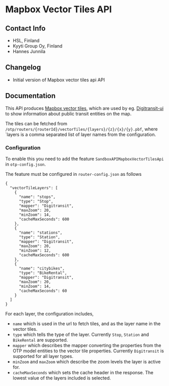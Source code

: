 # Mapbox Vector Tiles API

## Contact Info
- HSL, Finland
- Kyyti Group Oy, Finland
- Hannes Junnila


## Changelog
- Initial version of Mapbox vector tiles api API

## Documentation

This API produces [Mapbox vector tiles](https://docs.mapbox.com/vector-tiles/reference/), which are used by eg. [Digitransit-ui](https://github.com/HSLdevcom/digitransit-ui) to show information about public transit entities on the map.

The tiles can be fetched from `/otp/routers/{routerId}/vectorTiles/{layers}/{z}/{x}/{y}.pbf`, where `layers is a comma separated list of layer names from the configuration.

### Configuration
To enable this you need to add the feature `SandboxAPIMapboxVectorTilesApi` in `otp-config.json`.

The feature must be configured in `router-config.json` as follows
 
```
{
  "vectorTileLayers": [
    {
      "name": "stops",
      "type": "Stop",
      "mapper": "Digitransit",
      "maxZoom": 20,
      "minZoom": 14,
      "cacheMaxSeconds": 600
    },
    {
      "name": "stations",
      "type": "Station",
      "mapper": "Digitransit",
      "maxZoom": 20,
      "minZoom": 12,
      "cacheMaxSeconds": 600
    },
    {
      "name": "citybikes",
      "type": "BikeRental",
      "mapper": "Digitransit",
      "maxZoom": 20,
      "minZoom": 14,
      "cacheMaxSeconds": 60
    }
  ]
}
```

For each layer, the configuration includes,
 - `name` which is used in the url to fetch tiles, and as the layer name in the vector tiles.
 - `type` which tells the type of the layer. Currently `Stop`, `Station` and `BikeRental` are supported.
 - `mapper` which describes the mapper converting the properties from the OTP model entities to the vector tile properties. Currently `Digitransit` is supported for all layer types.
 - `minZoom` and `maxZoom` which describe the zoom levels the layer is active for.
 - `cacheMaxSeconds` which sets the cache header in the response. The lowest value of the layers included is selected.
 
